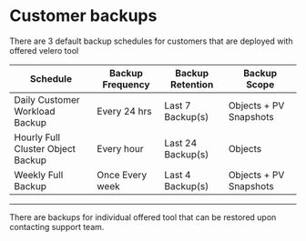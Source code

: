 # Customer backups

There are 3 default backup schedules for customers that are deployed with offered velero tool

| Schedule                       | Backup Frequency |   Backup Retention   | Backup Scope |
| -------------------------- | ---------------- | -------------------- | ---------------- |
| Daily Customer Workload Backup | Every 24 hrs |   Last 7 Backup(s) | Objects + PV Snapshots |
| Hourly Full Cluster Object Backup | Every hour | Last 24 Backup(s) | Objects |
| Weekly Full Backup | Once Every week | Last 4 Backup(s)   | Objects + PV Snapshots |

----
There are backups for individual offered tool that can be restored upon contacting support team.